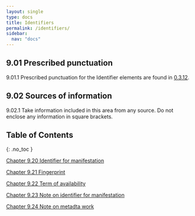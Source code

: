 ```yaml
---
layout: single
type: docs
title: Identifiers
permalink: /identifiers/
sidebar:
  nav: "docs"
---
```


## 9.01 Prescribed punctuation

<a name="9.01.1">9.01.1</a> Prescribed punctuation for the Identifier elements are found in [0.3.12](/DCRMR/general-rules/Prescribed-punctuation/#0.3.12).

## 9.02 Sources of information

<a name="9.02.1">9.02.1</a> Take information included in this area from any source. Do not enclose any information in square brackets.

## Table of Contents
{: .no_toc }

[Chapter 9.20 Identifier for manifestation](/DCRMR/identifiers/Identifier-for-manifestation/)

[Chapter 9.21 Fingerprint](/DCRMR/identifiers/Fingerprint/)

[Chapter 9.22 Term of availability](/DCRMR/identifiers/Term-of-availability/)

[Chapter 9.23 Note on identifier for manifestation](/DCRMR/identifiers/Note-on-identifier-for-manifestation/)

[Chapter 9.24 Note on metadta work](/DCRMR/identifiers/Note-on-metadata-work/)